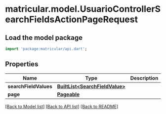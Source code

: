 # matricular.model.UsuarioControllerSearchFieldsActionPageRequest

## Load the model package
```dart
import 'package:matricular/api.dart';
```

## Properties
Name | Type | Description | Notes
------------ | ------------- | ------------- | -------------
**searchFieldValues** | [**BuiltList&lt;SearchFieldValue&gt;**](SearchFieldValue.md) |  | [optional] 
**page** | [**Pageable**](Pageable.md) |  | [optional] 

[[Back to Model list]](../README.md#documentation-for-models) [[Back to API list]](../README.md#documentation-for-api-endpoints) [[Back to README]](../README.md)


